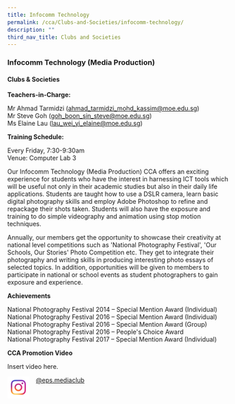 ```yaml
---
title: Infocomm Technology
permalink: /cca/Clubs-and-Societies/infocomm-technology/
description: ""
third_nav_title: Clubs and Societies
---
```

### Infocomm Technology (Media Production)

#### Clubs & Societies

**Teachers-in-Charge:**

Mr Ahmad Tarmidzi ([ahmad\_tarmidzi\_mohd\_kassim@moe.edu.sg](mailto:ahmad_tarmidzi_mohd_kassim@moe.edu.sg))  
Mr Steve Goh ([goh\_boon\_sin\_steve@moe.edu.sg](mailto:goh_boon_sin_steve@moe.edu.sg))  
Ms Elaine Lau ([lau\_wei\_yi\_elaine@moe.edu.sg](mailto:lau_wei_yi_elaine@moe.edu.sg))

**Training Schedule:**

Every Friday, 7:30-9:30am  
Venue: Computer Lab 3

Our Infocomm Technology (Media Production) CCA offers an exciting experience for students who have the interest in harnessing ICT tools which will be useful not only in their academic studies but also in their daily life applications. Students are taught how to use a DSLR camera, learn basic digital photography skills and employ Adobe Photoshop to refine and repackage their shots taken. Students will also have the exposure and training to do simple videography and animation using stop motion techniques.

Annually, our members get the opportunity to showcase their creativity at national level competitions such as 'National Photography Festival', 'Our Schools, Our Stories' Photo Competition etc. They get to integrate their photography and writing skills in producing interesting photo essays of selected topics. In addition, opportunities will be given to members to participate in national or school events as student photographers to gain exposure and experience.

**Achievements**

National Photography Festival 2014 – Special Mention Award (Individual)  
National Photography Festival 2016 – Special Mention Award (Individual)  
National Photography Festival 2016 – Special Mention Award (Group)  
National Photography Festival 2016 – People's Choice Award  
National Photography Festival 2017 – Special Mention Award (Individual)

**CCA Promotion Video**

Insert video here.

<img src="/images/iglogo.png" style="width:50px;height:50px;margin-right:15px;" align = "left">

[@eps.mediaclub](https://www.instagram.com/eps.mediaclub/)